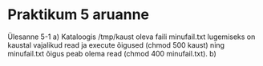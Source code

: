 # Praktikum 5 aruanne




Ülesanne 5-1
a) Kataloogis /tmp/kaust oleva faili minufail.txt lugemiseks on kaustal vajalikud read ja execute õigused (chmod 500 kaust) ning minufail.txt õigus peab olema read (chmod 400 minufail.txt).
b) 
